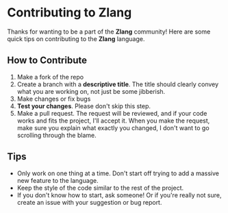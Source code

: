 # Contributing to Zlang
Thanks for wanting to be a part of the **Zlang** community! Here are some quick tips on contributing to the **Zlang** language.

## How to Contribute
1. Make a fork of the repo
2. Create a branch with a **descriptive title**. The title should clearly convey what you are working on, not just be some jibberish.
3. Make changes or fix bugs
4. **Test your changes**. Please don't skip this step.
5. Make a pull request. The request will be reviewed, and if your code works and fits the project, I'll accept it. When you make the request, make sure you explain what exactly you changed, I don't want to go scrolling through the blame.

## Tips
- Only work on one thing at a time. Don't start off trying to add a massive new feature to the language.
- Keep the style of the code similar to the rest of the project.
- If you don't know how to start, ask someone! Or if you're really not sure, create an issue with your suggestion or bug report.
   
